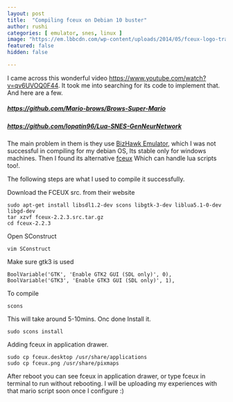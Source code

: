 ```yaml
---
layout: post
title:  "Compiling fceux on Debian 10 buster"
author: rushi
categories: [ emulator, snes, linux ]
image: "https://em.lbbcdn.com/wp-content/uploads/2014/05/fceux-logo-transparent.png"
featured: false
hidden: false

---
```

I came across this wonderful video <a href="https://www.youtube.com/watch?v=qv6UVOQ0F44">https://www.youtube.com/watch?v=qv6UVOQ0F44</a>. It took me into searching for its code to implement that. And here are a few.

##### https://github.com/Mario-brows/Brows-Super-Mario
##### https://github.com/lopatin96/Lua-SNES-GenNeurNetwork

The main problem in them is they use <a href="https://github.com/h31nr1ch/BizHawk">BizHawk Emulator</a>, which I was not successful in compiling for my debian OS, Its stable only for windows machines. Then I found its alternative <a href="http://www.fceux.com/web/download.html">fceux</a> Which can handle lua scripts too!. 

The following steps are what I used to compile it successfully.

Download the FCEUX src. from their website

```
sudo apt-get install libsdl1.2-dev scons libgtk-3-dev liblua5.1-0-dev libgd-dev
tar xzvf fceux-2.2.3.src.tar.gz
cd fceux-2.2.3
```
Open SConstruct
```
vim SConstruct
```
Make sure gtk3 is used
```
BoolVariable('GTK', 'Enable GTK2 GUI (SDL only)', 0),
BoolVariable('GTK3', 'Enable GTK3 GUI (SDL only)', 1),
```

To compile
```
scons
```
This will take around 5-10mins. Onc done Install it.
```
sudo scons install
```

Adding fceux in application drawer.
```
sudo cp fceux.desktop /usr/share/applications
sudo cp fceux.png /usr/share/pixmaps
```

After reboot you can see fceux in application drawer, or type fceux in terminal to run without rebooting.
I will be uploading my experiences with that mario script soon once I configure :) 